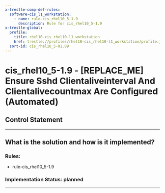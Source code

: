 ```yaml
---
x-trestle-comp-def-rules:
  software-cis_l1_workstation:
    - name: rule-cis_rhel10_5-1.9
      description: Rule for cis_rhel10_5-1.9
x-trestle-global:
  profile:
    title: rhel10-cis_rhel10-l1_workstation
    href: trestle://profiles/rhel10-cis_rhel10-l1_workstation/profile.json
  sort-id: cis_rhel10_5-01.09
---
```


# cis_rhel10_5-1.9 - \[REPLACE_ME\] Ensure Sshd Clientaliveinterval And Clientalivecountmax Are Configured (Automated)

## Control Statement

______________________________________________________________________

## What is the solution and how is it implemented?

<!-- For implementation status enter one of: implemented, partial, planned, alternative, not-applicable -->

<!-- Note that the list of rules under ### Rules: is read-only and changes will not be captured after assembly to JSON -->

<!-- Add control implementation description here for control: cis_rhel10_5-1.9 -->

### Rules:

  - rule-cis_rhel10_5-1.9

### Implementation Status: planned

______________________________________________________________________
